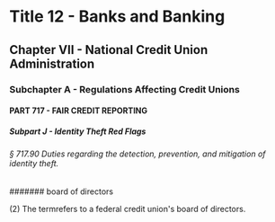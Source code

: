 
# Title 12 - Banks and Banking
## Chapter VII - National Credit Union Administration
### Subchapter A - Regulations Affecting Credit Unions
#### PART 717 - FAIR CREDIT REPORTING
##### Subpart J - Identity Theft Red Flags
###### § 717.90 Duties regarding the detection, prevention, and mitigation of identity theft.
####### board of directors

(2) The termrefers to a federal credit union's board of directors.

